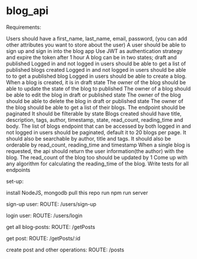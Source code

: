 # blog_api

Requirements:

Users should have a first_name, last_name, email, password, (you can add other attributes you want to store about the user)
A user should be able to sign up and sign in into the blog app
Use JWT as authentication strategy and expire the token after 1 hour
A blog can be in two states; draft and published
Logged in and not logged in users should be able to get a list of published blogs created
Logged in and not logged in users should be able to to get a published blog
Logged in users should be able to create a blog.
When a blog is created, it is in draft state
The owner of the blog should be able to update the state of the blog to published
 The owner of a blog should be able to edit the blog in draft or published state
 The owner of the blog should be able to delete the blog in draft or published state
The owner of the blog should be able to get a list of their blogs. 
The endpoint should be paginated
It should be filterable by state
Blogs created should have title, description, tags, author, timestamp, state, read_count, reading_time and body.
The list of blogs endpoint that can be accessed by both logged in and not logged in users should be paginated, 
default it to 20 blogs per page. 
It should also be searchable by author, title and tags.
It should also be orderable by read_count, reading_time and timestamp
When a single blog is requested, the api should return the user information(the author) with the blog. The read_count of the blog too should be updated by 1
Come up with any algorithm for calculating the reading_time of the blog.
Write tests for all endpoints



set-up:

install NodeJS, mongodb
pull this repo
run npm run server

sign-up user:
ROUTE: /users/sign-up

login user:
ROUTE: /users/login

get all blog-posts:
ROUTE: /getPosts

get post:
ROUTE: /getPosts/:id

create post and other operations:
ROUTE: /posts




